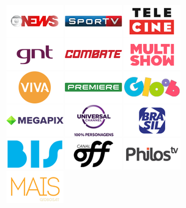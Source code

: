 <style>
  .reveal section img.logo-image {
    margin-right: 25px;
    margin-left: 25px;
  }
</style>

<img src="static/logos/globonews.png" class="logo-image" />
<img src="static/logos/sportv.png" class="logo-image" />
<img src="static/logos/telecine.png" class="logo-image" />
<img src="static/logos/gnt.png" class="logo-image" />

<img src="static/logos/combate.png" class="logo-image" />
<img src="static/logos/multishow.png" class="logo-image" />
<img src="static/logos/viva.png" class="logo-image" />
<img src="static/logos/premiere.png" class="logo-image" />

<img src="static/logos/gloob.png" class="logo-image" />
<img src="static/logos/megapix.png" class="logo-image" />
<img src="static/logos/universal.png" class="logo-image" />
<img src="static/logos/canal-brasil.png" class="logo-image" />

<img src="static/logos/bis.png" class="logo-image" />
<img src="static/logos/canal-off.png" class="logo-image" />
<img src="static/logos/philos.png" class="logo-image" />
<img src="static/logos/mais.png" class="logo-image" />
